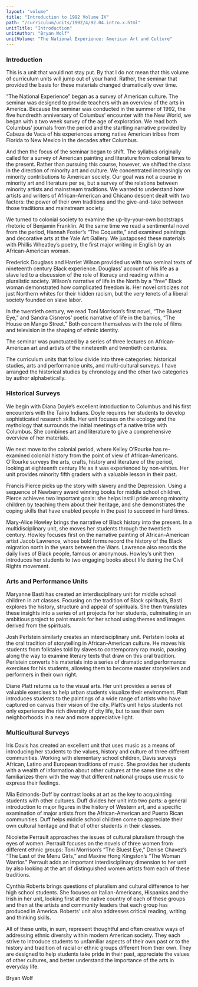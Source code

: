 ```yaml
---
layout: "volume"
title: "Introduction to 1992 Volume IV"
path: "/curriculum/units/1992/4/92.04.intro.x.html"
unitTitle: "Introduction"
unitAuthor: "Bryan Wolf"
unitVolume: "The National Experience: American Art and Culture"
---
```

<body>
<h3>
Introduction
</h3>
This is a unit that would not stay put. By that I do not mean that this volume of curriculum units will jump out of your hand. Rather, the seminar that provided the basis for these materials changed dramatically over time.
<p>
“The National Experience” began as a survey of American culture. The seminar was designed to provide teachers with an overview of the arts in America. Because the seminar was conducted in the summer of 1992, the five hundredth anniversary of Columbus’ encounter with the New World, we began with a two week survey of the age of exploration. We read both Columbus’ journals from the period and the startling narrative provided by Cabeza de Vaca of his experiences among native American tribes from Florida to New Mexico in the decades after Columbus.
</p>
<p>
And then the focus of the seminar began to shift. The syllabus originally called for a survey of American painting and literature from colonial times to the present. Rather than pursuing this course, however, we shifted the class in the direction of minority art and culture. We concentrated increasingly on minority contributions to American society. Our goal was not a course in minority art and literature per se, but a survey of the relations between minority artists and mainstream traditions. We wanted to understand how artists and writers of African-American and Chicano descent dealt with two factors: the power of their own traditions and the give-and-take between those traditions and mainstream society.
</p>
<p>
We turned to colonial society to examine the up-by-your-own bootstraps rhetoric of Benjamin Franklin. At the same time we read a sentimental novel from the period, Hannah Foster’s “The Coquette,” and examined paintings and decorative arts at the Yale Art Gallery. We juxtaposed these materials with Phillis Wheatley’s poetry, the first major writing in English by an African-American woman.
</p>
<p>
Frederick Douglass and Harriet Wilson provided us with two seminal texts of nineteenth century Black experience. Douglass’ account of his life as a slave led to a discussion of the role of literacy and reading within a pluralistic society. Wilson’s narrative of life in the North by a “free” Black woman demonstrated how complicated freedom is. Her novel criticizes not just Northern whites for their hidden racism, but the very tenets of a liberal society founded on slave labor.
</p>
<p>
In the twentieth century, we read Toni Morrison’s first novel, “The Bluest Eye,” and Sandra Cisneros’ poetic narrative of life in the barrios, “The House on Mango Street.” Both concern themselves with the role of films and television in the shaping of ethnic identity.
</p>
<p>
The seminar was punctuated by a series of three lectures on African-American art and artists of the nineteenth and twentieth centuries.
</p>
<p>
The curriculum units that follow divide into three categories: historical studies, arts and performance units, and multi-cultural surveys. I have arranged the historical studies by chronology and the other two categories by author alphabetically.
</p>
<h3>
Historical Surveys
</h3>
We begin with Diana Doyle’s excellent introduction to Columbus and his first encounters with the Taino Indians. Doyle requires her students to develop sophisticated research skills. Her unit focuses on the ecology and the mythology that surrounds the initial meetings of a native tribe with Columbus. She combines art and literature to give a comprehensive overview of her materials.
<p>
We next move to the colonial period, where Kelley O’Rourke has re-examined colonial history from the point of view of African-Americans. O’Rourke surveys the arts, crafts, history and literature of the period, looking at eighteenth century life as it was experienced by non-whites. Her unit provides minority fifth graders with a valuable lesson in their past.
</p>
<p>
Francis Pierce picks up the story with slavery and the Depression. Using a sequence of Newberry award winning books for middle school children, Pierce achieves two important goals: she helps instill pride among minority children by teaching them about their heritage, and she demonstrates the coping skills that have enabled people in the past to succeed in hard times.
</p>
<p>
Mary-Alice Howley brings the narrative of Black history into the present. In a multidisciplinary unit, she moves her students through the twentieth century. Howley focuses first on the narrative painting of African-American artist Jacob Lawrence, whose bold forms record the history of the Black migration north in the years between the Wars. Lawrence also records the daily lives of Black people, famous or anonymous. Howley’s unit then introduces her students to two engaging books about life during the Civil Rights movement.
</p>
<h3>
Arts and Performance Units
</h3>
Maryanne Basti has created an interdisciplinary unit for middle school children in art classes. Focusing on the tradition of Black spirituals, Basti explores the history, structure and appeal of spirituals. She then translates these insights into a series of art projects for her students, culminating in an ambitious project to paint murals for her school using themes and images derived from the spirituals.
<p>
Josh Perlstein similarly creates an interdisciplinary unit. Perlstein looks at the oral tradition of storytelling in African-American culture. He moves his students from folktales told by slaves to contemporary rap music, pausing along the way to examine literary texts that draw on this oral tradition. Perlstein converts his materials into a series of dramatic and performance exercises for his students, allowing them to become master storytellers and performers in their own right.
</p>
<p>
Diane Platt returns us to the visual arts. Her unit provides a series of valuable exercises to help urban students visualize their environment. Platt introduces students to the paintings of a wide range of artists who have captured on canvas their vision of the city. Platt’s unit helps students not only experience the rich diversity of city life, but to see their own neighborhoods in a new and more appreciative light.
</p>
<h3>
Multicultural Surveys
</h3>
Iris Davis has created an excellent unit that uses music as a means of introducing her students to the values, history and culture of three different communities. Working with elementary school children, Davis surveys African, Latino and European traditions of music. She provides her students with a wealth of information about other cultures at the same time as she familiarizes them with the way that different national groups use music to express their feelings.
<p>
Mia Edmonds-Duff by contrast looks at art as the key to acquainting students with other cultures. Duff divides her unit into two parts: a general introduction to major figures in the history of Western art, and a specific examination of major artists from the African-American and Puerto Rican communities. Duff helps middle school children come to appreciate their own cultural heritage and that of other students in their classes.
</p>
<p>
Nicolette Perrault approaches the issues of cultural pluralism through the eyes of women. Perrault focuses on the novels of three women from different ethnic groups: Toni Morrison’s “The Bluest Eye,” Denise Chavez’s “The Last of the Menu Girls,” and Maxine Hong Kingston’s “The Woman Warrior.” Perrault adds an important interdisciplinary dimension to her unit by also looking at the art of distinguished women artists from each of these traditions.
</p>
<p>
Cynthia Roberts brings questions of pluralism and cultural difference to her high school students. She focuses on Italian-Americans, Hispanics and the Irish in her unit, looking first at the native country of each of these groups and then at the artists and community leaders that each group has produced in America. Roberts’ unit also addresses critical reading, writing and thinking skills.
</p>
<p>
All of these units, in sum, represent thoughtful and often creative ways of addressing ethnic diversity within modern American society. They each strive to introduce students to unfamiliar aspects of their own past or to the history and tradition of racial or ethnic groups different from their own. They are designed to help students take pride in their past, appreciate the values of other cultures, and better understand the importance of the arts in everyday life.
</p>
<p>
Bryan Wolf
</p>
</body>